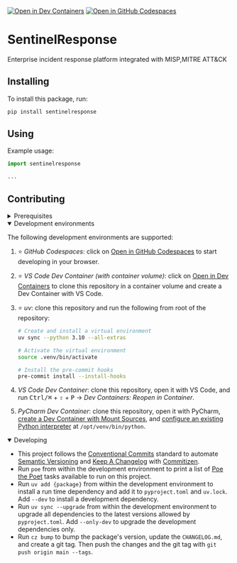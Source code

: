 [![Open in Dev Containers](https://img.shields.io/static/v1?label=Dev%20Containers&message=Open&color=blue&logo=data:image/svg%2bxml;base64,PHN2ZyB4bWxucz0iaHR0cDovL3d3dy53My5vcmcvMjAwMC9zdmciIHZpZXdCb3g9IjAgMCAyNCAyNCI+PHBhdGggZmlsbD0iI2ZmZiIgZD0iTTE3IDE2VjdsLTYgNU0yIDlWOGwxLTFoMWw0IDMgOC04aDFsNCAyIDEgMXYxNGwtMSAxLTQgMmgtMWwtOC04LTQgM0gzbC0xLTF2LTFsMy0zIi8+PC9zdmc+)](https://vscode.dev/redirect?url=vscode://ms-vscode-remote.remote-containers/cloneInVolume?url=https://github.com/SentinelIQ/SentinelResponse)
[![Open in GitHub Codespaces](https://img.shields.io/static/v1?label=GitHub%20Codespaces&message=Open&color=blue&logo=github)](https://github.com/codespaces/new/SentinelIQ/SentinelResponse)

# SentinelResponse

Enterprise incident response platform integrated with MISP,MITRE ATT&CK

## Installing

To install this package, run:

```sh
pip install sentinelresponse
```

## Using

Example usage:

```python
import sentinelresponse

...
```

## Contributing

<details>
<summary>Prerequisites</summary>

1. [Generate an SSH key](https://docs.github.com/en/authentication/connecting-to-github-with-ssh/generating-a-new-ssh-key-and-adding-it-to-the-ssh-agent#generating-a-new-ssh-key)
   and
   [add the SSH key to your GitHub account](https://docs.github.com/en/authentication/connecting-to-github-with-ssh/adding-a-new-ssh-key-to-your-github-account).
1. Configure SSH to automatically load your SSH keys:

   ```sh
   cat << EOF >> ~/.ssh/config

   Host *
     AddKeysToAgent yes
     IgnoreUnknown UseKeychain
     UseKeychain yes
     ForwardAgent yes
   EOF
   ```

1. [Install Docker Desktop](https://www.docker.com/get-started).
1. [Install VS Code](https://code.visualstudio.com/) and
   [VS Code's Dev Containers extension](https://marketplace.visualstudio.com/items?itemName=ms-vscode-remote.remote-containers).
   Alternatively, install
   [PyCharm](https://www.jetbrains.com/pycharm/download/).
1. _Optional:_ install a [Nerd Font](https://www.nerdfonts.com/font-downloads)
   such as
   [FiraCode Nerd Font](https://github.com/ryanoasis/nerd-fonts/tree/master/patched-fonts/FiraCode)
   and
   [configure VS Code](https://github.com/tonsky/FiraCode/wiki/VS-Code-Instructions)
   or
   [PyCharm](https://github.com/tonsky/FiraCode/wiki/Intellij-products-instructions)
   to use it.

</details>

<details open>
<summary>Development environments</summary>

The following development environments are supported:

1. ⭐️ _GitHub Codespaces_: click on
   [Open in GitHub Codespaces](https://github.com/codespaces/new/SentinelIQ/SentinelResponse)
   to start developing in your browser.
1. ⭐️ _VS Code Dev Container (with container volume)_: click on
   [Open in Dev Containers](https://vscode.dev/redirect?url=vscode://ms-vscode-remote.remote-containers/cloneInVolume?url=https://github.com/SentinelIQ/SentinelResponse)
   to clone this repository in a container volume and create a Dev Container
   with VS Code.
1. ⭐️ _uv_: clone this repository and run the following from root of the
   repository:

   ```sh
   # Create and install a virtual environment
   uv sync --python 3.10 --all-extras

   # Activate the virtual environment
   source .venv/bin/activate

   # Install the pre-commit hooks
   pre-commit install --install-hooks
   ```

1. _VS Code Dev Container_: clone this repository, open it with VS Code, and run
   <kbd>Ctrl/⌘</kbd> + <kbd>⇧</kbd> + <kbd>P</kbd> → _Dev Containers: Reopen in
   Container_.
1. _PyCharm Dev Container_: clone this repository, open it with PyCharm,
   [create a Dev Container with Mount Sources](https://www.jetbrains.com/help/pycharm/start-dev-container-inside-ide.html),
   and
   [configure an existing Python interpreter](https://www.jetbrains.com/help/pycharm/configuring-python-interpreter.html#widget)
   at `/opt/venv/bin/python`.

</details>

<details open>
<summary>Developing</summary>

- This project follows the
  [Conventional Commits](https://www.conventionalcommits.org/) standard to
  automate [Semantic Versioning](https://semver.org/) and
  [Keep A Changelog](https://keepachangelog.com/) with
  [Commitizen](https://github.com/commitizen-tools/commitizen).
- Run `poe` from within the development environment to print a list of
  [Poe the Poet](https://github.com/nat-n/poethepoet) tasks available to run on
  this project.
- Run `uv add {package}` from within the development environment to install a
  run time dependency and add it to `pyproject.toml` and `uv.lock`. Add `--dev`
  to install a development dependency.
- Run `uv sync --upgrade` from within the development environment to upgrade all
  dependencies to the latest versions allowed by `pyproject.toml`. Add
  `--only-dev` to upgrade the development dependencies only.
- Run `cz bump` to bump the package's version, update the `CHANGELOG.md`, and
  create a git tag. Then push the changes and the git tag with
  `git push origin main --tags`.

</details>